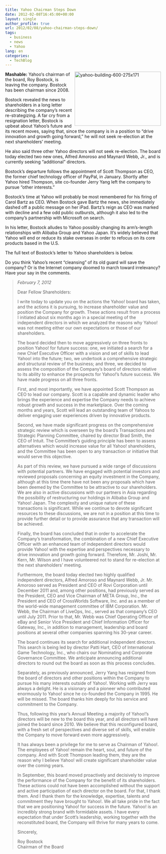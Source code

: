```yaml
---
title: Yahoo Chairman Steps Down
date: 2012-02-08T16:45:00+00:00
layout: single
author_profile: true
url: 2012/02/08/yahoo-chairman-steps-down/
tags:
  - business
  - news
  - Yahoo
lang: en
categories: 
  - TechBlog
---
```

[<img title="yahoo-building-600-275x171" border="0" alt="yahoo-building-600-275x171" align="right" src="http://lh5.ggpht.com/-_Vd7z5H8raM/TzKfofjt-3I/AAAAAAAAEkk/8tKtVfQG5Mc/yahoo-building-600-275x171_thumb%25255B1%25255D.jpg?imgmax=800" width="279" height="175" />](http://lh6.ggpht.com/-I2yX8vKXe5w/TzKfiwtoltI/AAAAAAAAEkc/bWRmVqYjAN0/s1600-h/yahoo-building-600-275x171%25255B3%25255D.jpg)**Mashable:** Yahoo‘s chairman of the board, Roy Bostock, is leaving the company. Bostock has been chairman since 2008. 

Bostock revealed the news to shareholders in a long letter describing the company’s recent re-strategizing. A far cry from a resignation letter, Bostock is upbeat about Yahoo’s future and its recent moves, saying that, since the company is in a position to “drive innovation and growth going forward,” he will not seek re-election at the next shareholders’ meeting. 

He also said three other Yahoo directors will not seek re-election. The board today elected two new ones, Alfred Amoroso and Maynard Webb, Jr., and is currently seeking “additional” directors. 

Bostock’s departure follows the appointment of Scott Thompson as CEO, the former chief technology officer of PayPal, in January. Shortly after Yahoo hired Thompson, site co-founder Jerry Yang left the company to pursue “other interests.” 

Bostock’s time at Yahoo will probably be most remembered for his firing of Carol Bartz as CEO. When Bostock gave Bartz the news, she immediately dashed off a public message on her iPad. Bartz’s reign as CEO was marked with decline and a few odd public outbursts, although it also led to the company’s partnership with Microsoft on search. 

In his letter, Bostock alludes to Yahoo possibly changing its arm’s-length relationships with Alibaba Group and Yahoo Japan. It’s widely believed that Yahoo will end or reduce its stake overseas in order to refocus on its core products based in the U.S. 

The full text of Bostock’s letter to Yahoo shareholders is below. 

Do you think Yahoo’s recent “cleansing” of its old guard will save the company? Or is the Internet company doomed to march toward irrelevancy? Have your say in the comments. 

> _February 7, 2012_ 
> 
> Dear Fellow Shareholders: 
> 
> I write today to update you on the actions the Yahoo! board has taken, and the actions it is pursuing, to increase shareholder value and position the Company for growth. These actions result from a process I initiated about six months ago in a special meeting of the independent directors in which we analyzed the reasons why Yahoo! was not meeting either our own expectations or those of our shareholders. 
> 
> The board decided then to move aggressively on three fronts to position Yahoo! for future success: one, we initiated a search for a new Chief Executive Officer with a vision and set of skills to lead Yahoo! into the future; two, we undertook a comprehensive strategic and structural review of the business; and three, we decided to assess the composition of the Company’s board of directors relative to its ability to enhance the prospects for Yahoo!’s future success. We have made progress on all three fronts. 
> 
> First, and most importantly, we have appointed Scott Thompson as CEO to lead our company. Scott is a capable and dynamic leader who brings the experience and expertise the Company needs to achieve robust growth and success in the marketplace. Over the coming months and years, Scott will lead an outstanding team of Yahoos to deliver engaging user experiences driven by innovative products. 
> 
> Second, we have made significant progress on the comprehensive strategic review which is overseen by the board’s Transactions and Strategic Planning Committee, chaired by director Brad Smith, the CEO of Intuit. The Committee’s guiding principle has been to assess alternatives which would increase value for all Yahoo! shareholders, and the Committee has been open to any transaction or initiative that would serve this objective. 
> 
> As part of this review, we have pursued a wide range of discussions with potential partners. We have engaged with potential investors and reviewed proposals concerning an equity investment in the Company, although at this time there have not been any proposals which have been deemed by the Committee to be attractive to our shareholders. We are also in active discussions with our partners in Asia regarding the possibility of restructuring our holdings in Alibaba Group and Yahoo! Japan. The complexity and unique nature of these transactions is significant. While we continue to devote significant resources to these discussions, we are not in a position at this time to provide further detail or to provide assurance that any transaction will be achieved. 
> 
> Finally, the board has concluded that in order to accelerate the Company’s transformation, the combination of a new Chief Executive Officer with an enhanced team of independent directors would provide Yahoo! with the expertise and perspectives necessary to drive innovation and growth going forward. Therefore, Mr. Joshi, Mr. Kern, Mr. Wilson and I have volunteered not to stand for re-election at the next shareholders’ meeting. 
> 
> Furthermore, the board today elected two highly qualified independent directors, Alfred Amoroso and Maynard Webb, Jr. Mr. Amoroso served as President and CEO of Rovi Corporation until December 2011 and, among other positions, had previously served as the President, CEO and Vice Chairman of META Group, Inc., the President and CEO of CrossWorlds Software, Inc. and as a member of the world-wide management committee of IBM Corporation. Mr. Webb, the Chairman of LiveOps, Inc., served as that company’s CEO until July 2011. Prior to that, Mr. Webb was Chief Operating Officer of eBay and Senior Vice President and Chief Information Officer for Gateway, Inc., in addition to management, leadership and board positions at several other companies spanning his 30-year career. 
> 
> The board continues its search for additional independent directors. This search is being led by director Patti Hart, CEO of International Game Technology, Inc., who chairs our Nominating and Corporate Governance Committee. We anticipate announcing additional directors to round out the board as soon as this process concludes. 
> 
> Separately, as previously announced, Jerry Yang has resigned from the board of directors and other positions within the Company to pursue his many interests outside of Yahoo!. Working with Jerry was always a delight. He is a visionary and a pioneer who contributed enormously to Yahoo! since he co-founded the Company in 1995. He will be missed. The board thanks him deeply for his service and commitment to the Company. 
> 
> Thus, following this year’s Annual Meeting a majority of Yahoo!’s directors will be new to the board this year, and all directors will have joined the board since 2010. We believe that this reconfigured board, with a fresh set of perspectives and diverse set of skills, will enable the Company to move forward even more aggressively. 
> 
> It has always been a privilege for me to serve as Chairman of Yahoo!. The employees of Yahoo! remain the heart, soul, and future of the company. And with Scott Thompson leading them, they are the reason why I believe Yahoo! will create significant shareholder value over the coming years. 
> 
> In September, this board moved proactively and decisively to improve the performance of the Company for the benefit of its shareholders. These actions could not have been accomplished without the support and active participation of each director on the board. For that, I thank them. And I thank them for the knowledge, expertise, talents and commitment they have brought to Yahoo!. We all take pride in the fact that we are positioning Yahoo! for success in the future. Yahoo! is an incredibly strong brand with formidable assets. I have every expectation that under Scott’s leadership, working together with the reconstituted board, the Company will thrive for many years to come. 
> 
> Sincerely, 
> 
> Roy Bostock  
> Chairman of the Board